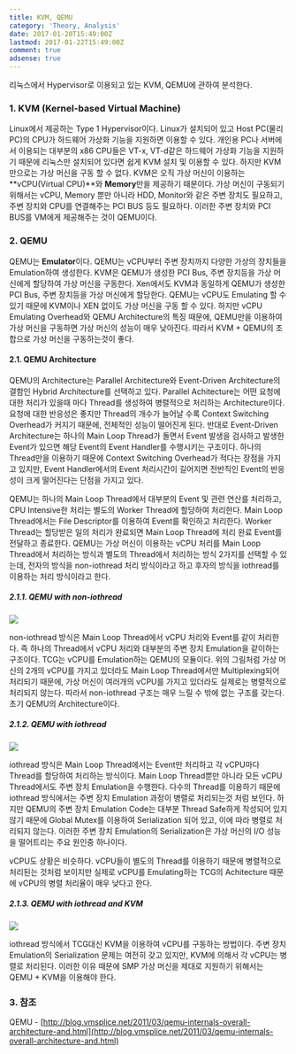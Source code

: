 ```yaml
---
title: KVM, QEMU
category: 'Theory, Analysis'
date: 2017-01-20T15:49:00Z
lastmod: 2017-01-22T15:49:00Z
comment: true
adsense: true
---
```


리눅스에서 Hypervisor로 이용되고 있는 KVM, QEMU에 관하여 분석한다.

### 1. KVM (Kernel-based Virtual Machine)

Linux에서 제공하는 Type 1 Hypervisor이다. Linux가 설치되어 있고 Host PC(물리 PC)의 CPU가 하드웨어 가상화 기능을 지원하면 이용할 수 있다. 개인용 PC나 서버에서 이용되는 대부분의 x86 CPU들은 VT-x, VT-d같은 하드웨어 가상화 기능을 지원하기 때문에 리눅스만 설치되어 있다면 쉽게 KVM 설치 및 이용할 수 있다. 하지만 KVM만으로는 가상 머신을 구동 할 수 없다. KVM은 오직 가상 머신이 이용하는 **vCPU(Virtual CPU)**와 **Memory**만을 제공하기 때문이다. 가상 머신이 구동되기 위해서는 vCPU, Memory 뿐만 아니라 HDD, Monitor와 같은 주변 장치도 필요하고, 주변 장치와 CPU를 연결해주는 PCI BUS 등도 필요하다. 이러한 주변 장치와 PCI BUS를 VM에게 제공해주는 것이 QEMU이다.

### 2. QEMU

QEMU는 **Emulator**이다. QEMU는 vCPU부터 주변 장치까지 다양한 가상의 장치들을 Emulation하여 생성한다. KVM은 QEMU가 생성한 PCI Bus, 주변 장치등을 가상 머신에게 할당하여 가상 머신을 구동한다. Xen에서도 KVM과 동일하게 QEMU가 생성한 PCI Bus, 주변 장치등을 가상 머신에게 할당한다. QEMU는 vCPU도 Emulating 할 수 있기 때문에 KVM이나 XEN 없이도 가상 머신을 구동 할 수 있다. 하지만 vCPU Emulating Overhead와 QEMU Architecture의 특징 때문에, QEMU만을 이용하여 가상 머신을 구동하면 가상 머신의 성능이 매우 낮아진다. 따라서 KVM + QEMU의 조합으로 가상 머신을 구동하는것이 좋다.

#### 2.1. QEMU Architecture

QEMU의 Architecture는 Parallel Architecture와 Event-Driven Architecture의 결함인 Hybrid Architecture를 선택하고 있다. Parallel Achitecture는 어떤 요청에 대한 처리가 있을때 마다 Thread를 생성하여 병렬적으로 처리하는 Architecture이다. 요청에 대한 반응성은 좋지만 Thread의 개수가 늘어날 수록 Context Switching Overhead가 커지기 때문에, 전체적인 성능이 떨어진게 된다. 반대로 Event-Driven Architecture는 하나의 Main Loop Thread가 돌면서 Event 발생을 검사하고 발생한 Event가 있으면 해당 Event의 Event Handler를 수행시키는 구조이다. 하나의 Thread만을 이용하기 때문에 Context Switching Overhead가 적다는 장점을 가지고 있지만, Event Handler에서의 Event 처리시간이 길어지면 전반직인 Event의 반응성이 크게 떨어진다는 단점을 가지고 있다.

QEMU는 하나의 Main Loop Thread에서 대부분의 Event 및 관련 연산를 처리하고, CPU Intensive한 처리는 별도의 Worker Thread에 할당하여 처리한다. Main Loop Thread에서는 File Descriptor를 이용하여 Event를 확인하고 처리한다. Worker Thread는 할당받은 일의 처리가 완료되면 Main Loop Thread에 처리 완료 Event를 전달하고 종료한다. QEMU는 가상 머신이 이용하는 vCPU 처리를 Main Loop Thread에서 처리하는 방식과 별도의 Thread에서 처리하는 방식 2가지를 선택할 수 있는데, 전자의 방식을 non-iothread 처리 방식이라고 하고 후자의 방식을 iothread를 이용하는 처리 방식이라고 한다.

##### 2.1.1. QEMU with non-iothread

![]({{site.baseurl}}/images/theory_analysis/KVM_QEMU/QEMU_non-iothread.PNG)

non-iothread 방식은 Main Loop Thread에서 vCPU 처리와 Event를 같이 처리한다. 즉 하나의 Thread에서 vCPU 처리와 대부분의 주변 장치 Emulation을 같이하는 구조이다. TCG는 vCPU를 Emulation하는 QEMU의 모듈이다. 위의 그림처럼 가상 머신의 2개의 vCPU를 가지고 있더라도 Main Loop Thread에서만 Multiplexing되어 처리되기 때문에, 가상 머신이 여러개의 vCPU를 가지고 있더라도 실제로는 병렬적으로 처리되지 않는다. 따라서 non-iothread 구조는 매우 느릴 수 밖에 없는 구조를 갖는다. 초기 QEMU의 Architecture이다.

##### 2.1.2. QEMU with iothread

![]({{site.baseurl}}/images/theory_analysis/KVM_QEMU/QEMU_iothread.PNG)

iothread 방식은 Main Loop Thread에서는 Event만 처리하고 각 vCPU마다 Thread를 할당하여 처리하는 방식이다. Main Loop Thread뿐만 아니라 모든 vCPU Thread에서도 주변 장치 Emulation을 수행한다. 다수의 Thread를 이용하기 때문에 iothread 방식에서는 주변 장치 Emulation 과정이 병렬로 처리되는것 처럼 보인다. 하지만 QEMU의 주변 장치 Emulation Code는 대부분 Thread Safe하게 작성되어 있지 않기 때문에 Global Mutex를 이용하여 Serialization 되어 있고, 이에 따라 병렬로 처리되지 않는다. 이러한 주변 장치 Emulation의 Serialization은 가상 머신의 I/O 성능을 떨어트리는 주요 원인중 하나이다.

vCPU도 상황은 비슷하다. vCPU들이 별도의 Thread를 이용하기 때문에 병렬적으로 처리된는 것처럼 보이지만 실제로 vCPU를 Emulating하는 TCG의 Achitecture 때문에 vCPU의 병렬 처리율이 매우 낮다고 한다.

##### 2.1.3. QEMU with iothread and KVM

![]({{site.baseurl}}/images/theory_analysis/KVM_QEMU/QEMU_KVM.PNG)

iothread 방식에서 TCG대신 KVM을 이용하여 vCPU를 구동하는 방법이다. 주변 장치 Emulation의 Serialization 문제는 여전히 갖고 있지만, KVM에 의해서 각 vCPU는 병렬로 처리된다. 이러한 이유 때문에 SMP 가상 머신을 제대로 지원하기 위해서는 QEMU + KVM을 이용해야 한다.

### 3. 참조

QEMU - [http://blog.vmsplice.net/2011/03/qemu-internals-overall-architecture-and.html](http://blog.vmsplice.net/2011/03/qemu-internals-overall-architecture-and.html)
